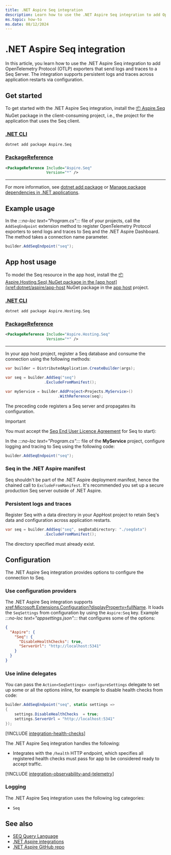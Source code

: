 ```yaml
---
title: .NET Aspire Seq integration
description: Learn how to use the .NET Aspire Seq integration to add OpenTelemetry Protocol (OTLP) exporters that send logs and traces to a Seq Server.
ms.topic: how-to
ms.date: 08/12/2024
---
```


# .NET Aspire Seq integration

In this article, you learn how to use the .NET Aspire Seq integration to add OpenTelemetry Protocol (OTLP) exporters that send logs and traces to a Seq Server. The integration supports persistent logs and traces across application restarts via configuration.

## Get started

To get started with the .NET Aspire Seq integration, install the [📦 Aspire.Seq](https://www.nuget.org/packages/Aspire.Seq) NuGet package in the client-consuming project, i.e., the project for the application that uses the Seq client.

### [.NET CLI](#tab/dotnet-cli)

```dotnetcli
dotnet add package Aspire.Seq
```

### [PackageReference](#tab/package-reference)

```xml
<PackageReference Include="Aspire.Seq"
                  Version="*" />
```

---

For more information, see [dotnet add package](/dotnet/core/tools/dotnet-add-package) or [Manage package dependencies in .NET applications](/dotnet/core/tools/dependencies).

## Example usage

<!-- TODO: <xref:Microsoft.Extensions.Hosting.AspireSeqExtensions.AddSeqEndpoint%2A> -->

In the _:::no-loc text="Program.cs":::_ file of your projects, call the `AddSeqEndpoint` extension method to register OpenTelemetry Protocol exporters to send logs and traces to Seq and the .NET Aspire Dashboard. The method takes a connection name parameter.

```csharp
builder.AddSeqEndpoint("seq");
```

## App host usage

To model the Seq resource in the app host, install the [📦 Aspire.Hosting.Seq) NuGet package in the [app host](xref:dotnet/aspire/app-host](https://www.nuget.org/packages/Aspire.Hosting.Seq) NuGet package in the [app host](xref:dotnet/aspire/app-host) project.

### [.NET CLI](#tab/dotnet-cli)

```dotnetcli
dotnet add package Aspire.Hosting.Seq
```

### [PackageReference](#tab/package-reference)

```xml
<PackageReference Include="Aspire.Hosting.Seq"
                  Version="*" />
```

---

In your app host project, register a Seq database and consume the connection using the following methods:

```csharp
var builder = DistributedApplication.CreateBuilder(args);

var seq = builder.AddSeq("seq")
                 .ExcludeFromManifest();

var myService = builder.AddProject<Projects.MyService>()
                       .WithReference(seq);
```

The preceding code registers a Seq server and propagates its configuration.

> [!IMPORTANT]
> You must accept the [Seq End User Licence Agreement](https://datalust.co/doc/eula-current.pdf) for Seq to start):

In the _:::no-loc text="Program.cs":::_ file of the **MyService** project, configure logging and tracing to Seq using the following code:

```csharp
builder.AddSeqEndpoint("seq");
```

### Seq in the .NET Aspire manifest

Seq shouldn't be part of the .NET Aspire deployment manifest, hence the chained call to `ExcludeFromManifest`. It's recommended you set up a secure production Seq server outside of .NET Aspire.

### Persistent logs and traces

Register Seq with a data directory in your AppHost project to retain Seq's data and configuration across application restarts.

```csharp
var seq = builder.AddSeq("seq", seqDataDirectory: "./seqdata")
                 .ExcludeFromManifest();
```

The directory specified must already exist.

## Configuration

The .NET Aspire Seq integration provides options to configure the connection to Seq.

### Use configuration providers

The .NET Aspire Seq integration supports <xref:Microsoft.Extensions.Configuration?displayProperty=fullName>. It loads the `SeqSettings` from configuration by using the `Aspire:Seq` key. Example _:::no-loc text="appsettings.json":::_ that configures some of the options:

```json
{
  "Aspire": {
    "Seq": {
      "DisableHealthChecks": true,
      "ServerUrl": "http://localhost:5341"
    }
  }
}
```

### Use inline delegates

You can pass the `Action<SeqSettings> configureSettings` delegate to set up some or all the options inline, for example to disable health checks from code:

```csharp
builder.AddSeqEndpoint("seq", static settings => 
{
    settings.DisableHealthChecks  = true;
    settings.ServerUrl = "http://localhost:5341"
});
```

[!INCLUDE [integration-health-checks](../includes/integration-health-checks.md)]

The .NET Aspire Seq integration handles the following:

- Integrates with the `/health` HTTP endpoint, which specifies all registered health checks must pass for app to be considered ready to accept traffic.

[!INCLUDE [integration-observability-and-telemetry](../includes/integration-observability-and-telemetry.md)]

### Logging

The .NET Aspire Seq integration uses the following log categories:

- `Seq`

## See also

- [SEQ Query Language](https://docs.datalust.co/docs/the-seq-query-language)
- [.NET Aspire integrations](../fundamentals/integrations-overview.md)
- [.NET Aspire GitHub repo](https://github.com/dotnet/aspire)
